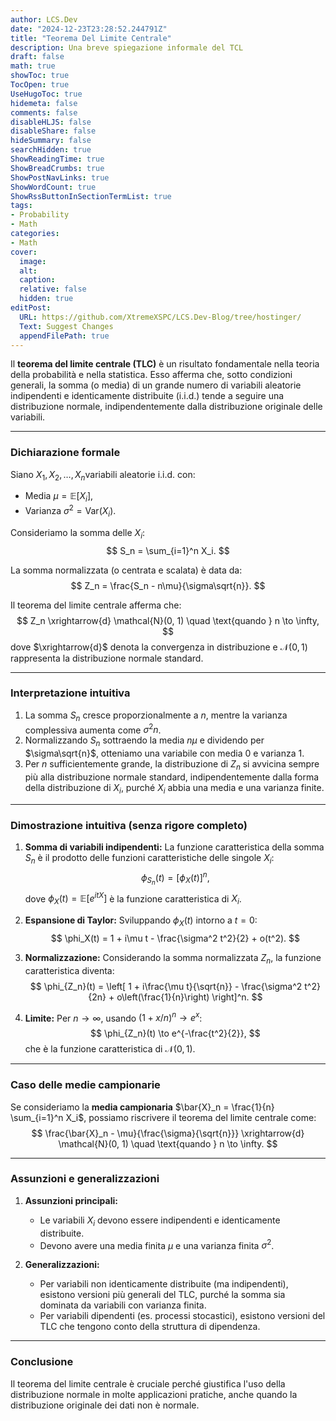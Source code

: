 ```yaml
---
author: LCS.Dev
date: "2024-12-23T23:28:52.244791Z"
title: "Teorema Del Limite Centrale"
description: Una breve spiegazione informale del TCL
draft: false
math: true
showToc: true
TocOpen: true
UseHugoToc: true
hidemeta: false
comments: false
disableHLJS: false
disableShare: false
hideSummary: false
searchHidden: true
ShowReadingTime: true
ShowBreadCrumbs: true
ShowPostNavLinks: true
ShowWordCount: true
ShowRssButtonInSectionTermList: true
tags:
- Probability
- Math
categories:
- Math
cover:
  image:
  alt:
  caption:
  relative: false
  hidden: true
editPost:
  URL: https://github.com/XtremeXSPC/LCS.Dev-Blog/tree/hostinger/
  Text: Suggest Changes
  appendFilePath: true
---
```


Il **teorema del limite centrale (TLC)** è un risultato fondamentale nella teoria della probabilità e nella statistica. Esso afferma che, sotto condizioni generali, la somma (o media) di un grande numero di variabili aleatorie indipendenti e identicamente distribuite (i.i.d.) tende a seguire una distribuzione normale, indipendentemente dalla distribuzione originale delle variabili.

---

### Dichiarazione formale

Siano $X_1, X_2, \dots, X_n$variabili aleatorie i.i.d. con:

- Media $\mu = \mathbb{E}[X_i]$,
- Varianza $\sigma^2 = \text{Var}(X_i)$.

Consideriamo la somma delle $X_i$:
$$
S_n = \sum_{i=1}^n X_i.
$$

La somma normalizzata (o centrata e scalata) è data da:
$$
Z_n = \frac{S_n - n\mu}{\sigma\sqrt{n}}.
$$

Il teorema del limite centrale afferma che:
$$
Z_n \xrightarrow{d} \mathcal{N}(0, 1) \quad \text{quando } n \to \infty,
$$
dove $\xrightarrow{d}$ denota la convergenza in distribuzione e $\mathcal{N}(0, 1)$ rappresenta la distribuzione normale standard.

---

### Interpretazione intuitiva

1. La somma $S_n$ cresce proporzionalmente a $n$, mentre la varianza complessiva aumenta come $\sigma^2 n$.
2. Normalizzando $S_n$ sottraendo la media $n\mu$ e dividendo per $\sigma\sqrt{n}$, otteniamo una variabile con media 0 e varianza 1.
3. Per $n$ sufficientemente grande, la distribuzione di $Z_n$ si avvicina sempre più alla distribuzione normale standard, indipendentemente dalla forma della distribuzione di $X_i$, purché $X_i$ abbia una media e una varianza finite.

---

### Dimostrazione intuitiva (senza rigore completo)

1. **Somma di variabili indipendenti:** La funzione caratteristica della somma $S_n$ è il prodotto delle funzioni caratteristiche delle singole $X_i$:
   $$
   \phi_{S_n}(t) = \left[\phi_{X}(t)\right]^n,
   $$
   dove $\phi_X(t) = \mathbb{E}[e^{itX}]$ è la funzione caratteristica di $X_i$.

2. **Espansione di Taylor:** Sviluppando $\phi_X(t)$ intorno a $t = 0$:
   $$
   \phi_X(t) = 1 + i\mu t - \frac{\sigma^2 t^2}{2} + o(t^2).
   $$

3. **Normalizzazione:** Considerando la somma normalizzata $Z_n$, la funzione caratteristica diventa:
   $$
   \phi_{Z_n}(t) = \left[ 1 + i\frac{\mu t}{\sqrt{n}} - \frac{\sigma^2 t^2}{2n} + o\left(\frac{1}{n}\right) \right]^n.
   $$

4. **Limite:** Per $n \to \infty$, usando $(1 + x/n)^n \to e^x$:
   $$
   \phi_{Z_n}(t) \to e^{-\frac{t^2}{2}},
   $$
   che è la funzione caratteristica di $\mathcal{N}(0, 1)$.

---

### Caso delle medie campionarie

Se consideriamo la **media campionaria** $\bar{X}_n = \frac{1}{n} \sum_{i=1}^n X_i$, possiamo riscrivere il teorema del limite centrale come:
$$
\frac{\bar{X}_n - \mu}{\frac{\sigma}{\sqrt{n}}} \xrightarrow{d} \mathcal{N}(0, 1) \quad \text{quando } n \to \infty.
$$

---
### Assunzioni e generalizzazioni

1. **Assunzioni principali:**
   - Le variabili $X_i$ devono essere indipendenti e identicamente distribuite.
   - Devono avere una media finita $\mu$ e una varianza finita $\sigma^2$.

2. **Generalizzazioni:**
   - Per variabili non identicamente distribuite (ma indipendenti), esistono versioni più generali del TLC, purché la somma sia dominata da variabili con varianza finita.
   - Per variabili dipendenti (es. processi stocastici), esistono versioni del TLC che tengono conto della struttura di dipendenza.

---

### Conclusione

Il teorema del limite centrale è cruciale perché giustifica l'uso della distribuzione normale in molte applicazioni pratiche, anche quando la distribuzione originale dei dati non è normale.